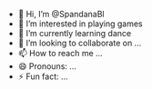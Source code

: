 - 👋 Hi, I’m @SpandanaBl
- 👀 I’m interested in playing games
- 🌱 I’m currently learning dance
- 💞️ I’m looking to collaborate on ...
- 📫 How to reach me ...
- 😄 Pronouns: ...
- ⚡ Fun fact: ...

<!---
SpandanaBl/SpandanaBl is a ✨ special ✨ repository because its `README.md` (this file) appears on your GitHub profile.
You can click the Preview link to take a look at your changes.
--->
